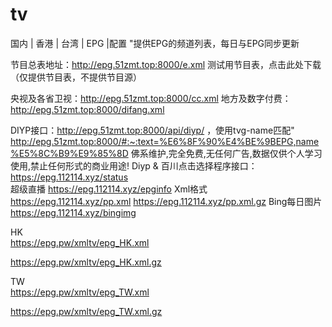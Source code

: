 # tv
国内 | 香港 | 台湾 | EPG |配置
"提供EPG的频道列表，每日与EPG同步更新

节目总表地址：http://epg.51zmt.top:8000/e.xml   测试用节目表，点击此处下载（仅提供节目表，不提供节目源）

央视及各省卫视：http://epg.51zmt.top:8000/cc.xml  地方及数字付费：http://epg.51zmt.top:8000/difang.xml



DIYP接口：http://epg.51zmt.top:8000/api/diyp/ ，使用tvg-name匹配"
 http://epg.51zmt.top:8000/#:~:text=%E6%8F%90%E4%BE%9BEPG,name%E5%8C%B9%E9%85%8D
佛系维护,完全免费,无任何广告,数据仅供个人学习使用,禁止任何形式的商业用途!
Diyp & 百川点击选择程序接口：https://epg.112114.xyz/status		
超级直播	https://epg.112114.xyz/epginfo
Xml格式	https://epg.112114.xyz/pp.xml
https://epg.112114.xyz/pp.xml.gz
Bing每日图片	https://epg.112114.xyz/bingimg

HK	
https://epg.pw/xmltv/epg_HK.xml

https://epg.pw/xmltv/epg_HK.xml.gz


TW	
https://epg.pw/xmltv/epg_TW.xml

https://epg.pw/xmltv/epg_TW.xml.gz

